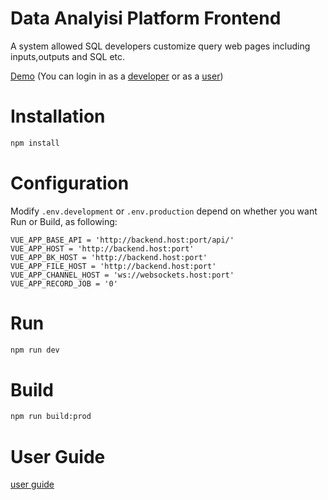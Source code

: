Data Analyisi Platform Frontend
==============================
A system allowed SQL developers customize query web pages including inputs,outputs and SQL etc.

[Demo](http://129.211.26.73:8080) (You can login in as a [developer](http://129.211.26.73:8080/login?password=deve%401234%21&username=deve1) or as a [user](http://129.211.26.73:8080/login?password=12345678%21&username=user1)) 

Installation
============
```bash
npm install 
```



Configuration
=============
Modify `.env.development` or `.env.production` depend on whether you want Run or Build, as following: 
```
VUE_APP_BASE_API = 'http://backend.host:port/api/'
VUE_APP_HOST = 'http://backend.host:port'
VUE_APP_BK_HOST = 'http://backend.host:port'
VUE_APP_FILE_HOST = 'http://backend.host:port'
VUE_APP_CHANNEL_HOST = 'ws://websockets.host:port'
VUE_APP_RECORD_JOB = '0'
```

Run
===
```bash
npm run dev
```



Build
=====
```bash
npm run build:prod
```


User Guide
==========
[user guide](/docs/user_guide.md) 
